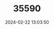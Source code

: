 ---
title: "35590"
category: "Lecythis retusa"
draft: false
date: 2024-02-22 13:03:50
languages:
  Portuguese: ["Jaracana Da Folha Grande", "Jarana De Folha Grande", "Castanha Jarana"]
---